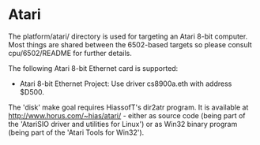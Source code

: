 Atari
=====

The platform/atari/ directory is used for targeting an Atari 8-bit computer.
Most things are shared between the 6502-based targets so please consult
cpu/6502/README for further details.


The following Atari 8-bit Ethernet card is supported:

- Atari 8-bit Ethernet Project: Use driver cs8900a.eth with address $D500.

The 'disk' make goal requires HiassofT's dir2atr program. It is available at
http://www.horus.com/~hias/atari/ - either as source code (being part of the
'AtariSIO driver and utilities for Linux') or as Win32 binary program (being
part of the 'Atari Tools for Win32').
